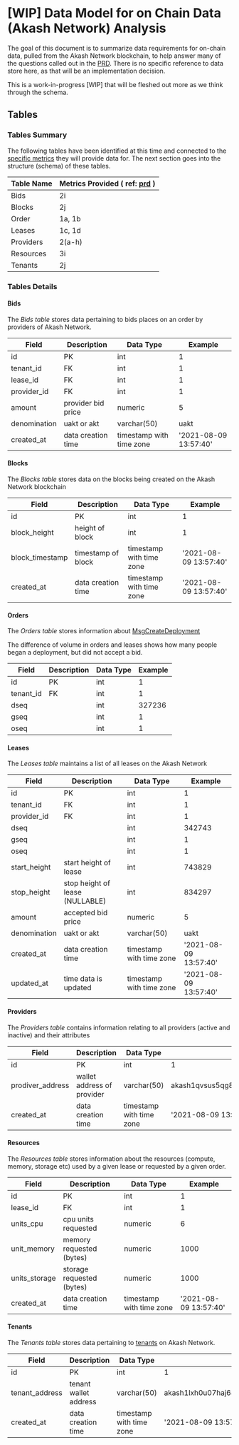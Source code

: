 # [WIP] Data Model for on Chain Data (Akash Network) Analysis

The goal of this document is to summarize data requirements for on-chain data, pulled from the Akash Network blockchain, to help answer many of the questions called out in the [PRD](prd.md). There is no specific reference to data store here, as that will be an implementation decision.

This is a work-in-progress [WIP] that will be fleshed out more as we think through the schema.

## Tables 

### Tables Summary

The following tables have been identified at this time and connected to the [specific metrics](prd.md) they will provide data for. The next section goes into the structure (schema) of these tables.

| Table Name  | Metrics Provided ( ref: [prd](prd.md) )|
|   --        |       --                               |
| Bids        | 2i                                     |
| Blocks      | 2j                                     |
| Order       | 1a, 1b                                 |
| Leases      | 1c, 1d                                 |
| Providers   | 2(a-h)                                 |
| Resources   | 3i                                     |
| Tenants     | 2j                                     |


### Tables Details

#### Bids

The *Bids table* stores data pertaining to bids places on an order by providers of Akash Network.

| Field        | Description        | Data Type                | Example               |
| ------------ | ------------------ | ------------------------ | --------------------- |    
| id           | PK                 | int                      | 1                     |
| tenant_id    | FK                 | int                      | 1                     |
| lease_id     | FK                 | int                      | 1                     |
| provider_id  | FK                 | int                      | 1                     |
| amount       | provider bid price | numeric                  | 5                     |
| denomination | uakt or akt        | varchar(50)              | uakt                  |  
| created_at   | data creation time | timestamp with time zone | '2021-08-09 13:57:40' |

#### Blocks

The *Blocks table* stores data on the blocks being created on the Akash Network blockchain

| Field           | Description        | Data Type                | Example               |
| --------------- | ------------------ | ------------------------ | --------------------- |
| id              | PK                 | int                      | 1                     |
| block_height    | height of block    | int                      | 1                     |
| block_timestamp | timestamp of block | timestamp with time zone | '2021-08-09 13:57:40' |
| created_at      | data creation time | timestamp with time zone | '2021-08-09 13:57:40' |

#### Orders

The *Orders table* stores information about [MsgCreateDeployment](https://github.com/akash-network/node/blob/11756fd27c3abd88d6f527250b6bfbc8170028cd/x/deployment/types/v1beta2/deploymentmsg.pb.go#L28)

The difference of volume in orders and leases shows how many people began a deployment, but did not accept a bid.

| Field     | Description | Data Type | Example |
| --------- | ----------- | --------- | ------- |
| id        | PK          | int       | 1       |
| tenant_id | FK          | int       | 1       |
| dseq      |             | int       | 327236  |
| gseq      |             | int       | 1       |
| oseq      |             | int       | 1       |

#### Leases

The *Leases table* maintains a list of all leases on the Akash Network

| Field         | Description                     | Data Type                | Example               |
|  ------------ | ------------------------------- | ------------------------ | --------------------- |
| id            | PK                              | int                      | 1                     |
| tenant_id     | FK                              | int                      | 1                     |
| provider_id   | FK                              | int                      | 1                     |
| dseq          |                                 | int                      | 342743                |
| gseq          |                                 | int                      | 1                     |
| oseq          |                                 | int                      | 1                     |
| start_height  | start height of lease           | int                      | 743829                |
| stop_height   | stop height of lease (NULLABLE) | int                      | 834297                |
| amount        | accepted bid price              | numeric                  | 5                     |
| denomination  | uakt or akt                     | varchar(50)              | uakt                  |
| created_at    | data creation time              | timestamp with time zone | '2021-08-09 13:57:40' |
| updated_at    | time data is updated            | timestamp with time zone | '2021-08-09 13:57:40' |
    

#### Providers

The *Providers table* contains information relating to all providers (active and inactive) and their attributes

| Field            | Description                | Data Type                | Example                                      |
| ---------------- | -------------------------- | ------------------------ | -------------------------------------------- |
| id               | PK                         | int                      | 1                                            |
| prodiver_address | wallet address of provider | varchar(50)              | akash1qvsus5qg8yhre7k2c78xkkw4nvqqgev7gv6gj6 |
| created_at       | data creation time         | timestamp with time zone | '2021-08-09 13:57:40'                        |

#### Resources

The *Resources table* stores information about the resources (compute, memory, storage etc) used by a given lease or requested by a given order.

| Field         | Description                     | Data Type                | Example               |
| ------------- | ------------------------------- | ------------------------ | --------------------- |
| id            | PK                              | int                      | 1                     |
| lease_id      | FK                              | int                      | 1                     |
| units_cpu     | cpu units requested             | numeric                  | 6                     |
| unit_memory   | memory requested (bytes)        | numeric                  | 1000                  |
| units_storage | storage requested (bytes)       | numeric                  | 1000                  |
| created_at    | data creation time              | timestamp with time zone | '2021-08-09 13:57:40' |

#### Tenants

The *Tenants table* stores data pertaining to [tenants](http://eng-docs.akash.pub/overview/akash/) on Akash Network.

| Field          | Description           | Data Type                | Example                                      |
| -------------- | --------------------- | ------------------------ | -------------------------------------------- |
| id             | PK                    | int                      | 1                                            |
| tenant_address | tenant wallet address | varchar(50)              | akash1lxh0u07haj646pt9e0l2l4qc3d8htfx5u55rh8 |
| created_at     | data creation time    | timestamp with time zone | '2021-08-09 13:57:40'                        |
